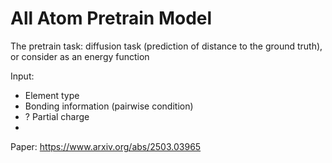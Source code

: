 # All Atom Pretrain Model

The pretrain task: diffusion task (prediction of distance to the ground truth), or consider as an energy function

Input:
- Element type
- Bonding information (pairwise condition)
- ? Partial charge
- 

Paper: https://www.arxiv.org/abs/2503.03965


